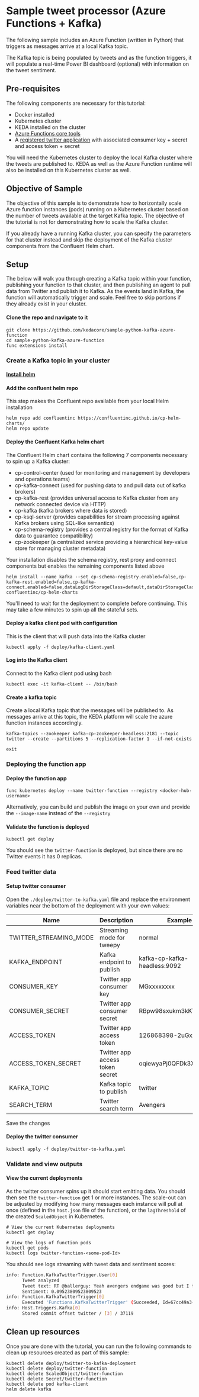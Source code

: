 # Sample tweet processor (Azure Functions + Kafka)

The following sample includes an Azure Function (written in Python) that triggers as messages arrive at a local Kafka topic.  

The Kafka topic is being populated by tweets and as the function triggers, it will populate a real-time Power BI dashboard (optional) with information on the tweet sentiment.

## Pre-requisites

The following components are necessary for this tutorial:
* Docker installed
* Kubernetes cluster
* KEDA installed on the cluster
* [Azure Functions core tools](https://github.com/azure/azure-functions-core-tools#installing)
* A [registered twitter application](https://developer.twitter.com/apps) with associated consumer key + secret and access token + secret

You will need the Kubernetes cluster to deploy the local Kafka cluster where the tweets are published to. KEDA as well as the Azure Function runtime will also be installed on this Kubernetes cluster as well.

## Objective of Sample 
The objective of this sample is to demonstrate how to horizontally scale Azure function instances (pods) running on a Kubernetes cluster based on the number of tweets available at the target Kafka topic. The objective of the tutorial is not for demonstrating how to scale the Kafka cluster. 

If you already have a running Kafka cluster, you can specify the parameters for that cluster instead and skip the deployment of the Kafka cluster components from the Confluent Helm chart.

## Setup

The below will walk you through creating a Kafka topic within your function, publishing your function to that cluster, and then publishing an agent to pull data from Twitter and publish it to Kafka.  As the events land in Kafka, the function will automatically trigger and scale.  Feel free to skip portions if they already exist in your cluster.

#### Clone the repo and navigate to it
```cli
git clone https://github.com/kedacore/sample-python-kafka-azure-function
cd sample-python-kafka-azure-function
func extensions install
```

### Create a Kafka topic in your cluster

#### [Install helm](https://helm.sh/docs/using_helm/)

#### Add the confluent helm repo

This step makes the Confluent repo available from your local Helm installation

```cli
helm repo add confluentinc https://confluentinc.github.io/cp-helm-charts/
helm repo update
```

#### Deploy the Confluent Kafka helm chart

The Confluent Helm chart contains the following 7 components necessary to spin up a Kafka cluster:
- cp-control-center (used for monitoring and management by developers and operations teams)
- cp-kafka-connect (used for pushing data to and pull data out of kafka brokers)
- cp-kafka-rest (provides universal access to Kafka cluster from any network connected device via HTTP)
- cp-kafka (kafka brokers where data is stored)
- cp-ksql-server (provides capabilities for stream processing against Kafka brokers using SQL-like semantics)
- cp-schema-registry (provides a central registry for the format of Kafka data to guarantee compatibility)
- cp-zookeeper (a centralized service providing a hierarchical key-value store for managing cluster metadata)

Your installation disables the schema registry, rest proxy and connect components but enables the remaining components listed above

```cli
helm install --name kafka --set cp-schema-registry.enabled=false,cp-kafka-rest.enabled=false,cp-kafka-connect.enabled=false,dataLogDirStorageClass=default,dataDirStorageClass=default,storageClass=default confluentinc/cp-helm-charts
```
You'll need to wait for the deployment to complete before continuing.  This may take a few minutes to spin up all the stateful sets.

#### Deploy a kafka client pod with configuration

This is the client that will push data into the Kafka cluster

```cli
kubectl apply -f deploy/kafka-client.yaml
```
#### Log into the Kafka client

Connect to the Kafka client pod using bash

```cli
kubectl exec -it kafka-client -- /bin/bash
```

#### Create a kafka topic

Create a local Kafka topic that the messages will be published to. As messages arrive at this topic, the KEDA platform will scale the azure function instances accordingly.

```cli
kafka-topics --zookeeper kafka-cp-zookeeper-headless:2181 --topic twitter --create --partitions 5 --replication-factor 1 --if-not-exists

exit
```

### Deploying the function app

#### Deploy the function app

```cli
func kubernetes deploy --name twitter-function --registry <docker-hub-username>
```

Alternatively, you can build and publish the image on your own and provide the `--image-name` instead of the `--registry`

#### Validate the function is deployed

```cli
kubectl get deploy
```

You should see the `twitter-function` is deployed, but since there are no Twitter events it has 0 replicas.

### Feed twitter data

#### Setup twitter consumer

Open the `./deploy/twitter-to-kafka.yaml` file and replace the environment variables near the bottom of the deployment with your own values:

|Name|Description|Example|
|--|--|--|
|TWITTER_STREAMING_MODE|Streaming mode for tweepy|normal|
|KAFKA_ENDPOINT|Kafka endpoint to publish|kafka-cp-kafka-headless:9092|
|CONSUMER_KEY|Twitter app consumer key|MGxxxxxxxx|
|CONSUMER_SECRET|Twitter app consumer secret|RBpw98sxukm3kKYxxxxx|
|ACCESS_TOKEN|Twitter app access token|126868398-2uGxxxxxx|
|ACCESS_TOKEN_SECRET|Twitter app access token secret|oqiewyaPj0QFDk3Xl2Pxxxxx|
|KAFKA_TOPIC|Kafka topic to publish|twitter|
|SEARCH_TERM|Twitter search term|Avengers|

Save the changes

#### Deploy the twitter consumer

```cli
kubectl apply -f deploy/twitter-to-kafka.yaml
```

### Validate and view outputs

#### View the current deployments

As the twitter consumer spins up it should start emitting data.  You should then see the `twitter-function` get 1 or more instances.  The scale-out can be adjusted by modifying how many messages each instance will pull at once (defined in the `host.json` file of the function), or the `lagThreshold` of the created `ScaledObject` in Kubernetes.

```cli
# View the current Kubernetes deployments
kubectl get deploy

# View the logs of function pods
kubectl get pods
kubectl logs twitter-function-<some-pod-Id>
```

You should see logs streaming with tweet data and sentiment scores:

```bash
info: Function.KafkaTwitterTrigger.User[0]
      Tweet analyzed
      Tweet text: RT @ballerguy: Yeah avengers endgame was good but I found out my boyfriend is a movie clapper so at what cost
      Sentiment: 0.09523809523809523
info: Function.KafkaTwitterTrigger[0]
      Executed 'Functions.KafkaTwitterTrigger' (Succeeded, Id=67cc49a3-0e13-4fa8-b605-a041ce37420a)
info: Host.Triggers.Kafka[0]
      Stored commit offset twitter / [3] / 37119
```

## Clean up resources

Once you are done with the tutorial, you can run the following commands to clean up resources created as part of this sample:

```cli
kubectl delete deploy/twitter-to-kafka-deployment
kubectl delete deploy/twitter-function
kubectl delete ScaledObject/twitter-function
kubectl delete Secret/twitter-function
kubectl delete pod kafka-client
helm delete kafka
```

